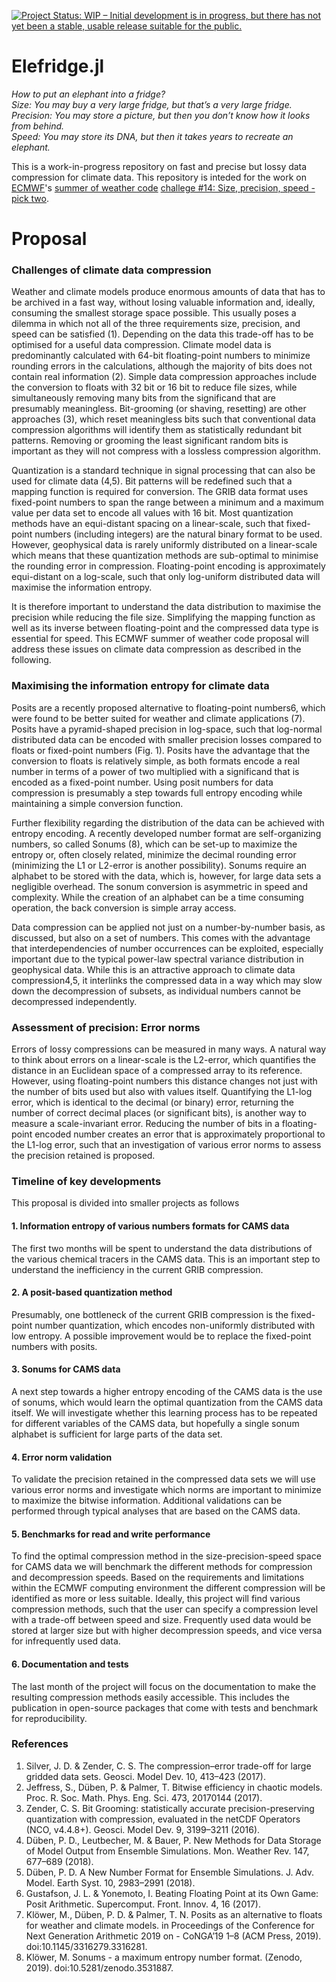 [![Project Status: WIP – Initial development is in progress, but there has not yet been a stable, usable release suitable for the public.](https://www.repostatus.org/badges/latest/wip.svg)](https://www.repostatus.org/#wip)

# Elefridge.jl
*How to put an elephant into a fridge?*  
*Size: You may buy a very large fridge, but that’s a very large fridge.*  
*Precision: You may store a picture, but then you don’t know how it looks from behind.*  
*Speed: You may store its DNA, but then it takes years to recreate an elephant.*  

This is a work-in-progress repository on fast and precise but lossy data compression for climate data. 
This repository is inteded for the work on [ECMWF](https://www.ecmwf.int)'s [summer of weather code](https://esowc.ecmwf.int) [challege #14: Size, precision, speed - pick two](https://github.com/esowc/challenges_2020/issues/4).

# Proposal

### Challenges of climate data compression

Weather and climate models produce enormous amounts of data that has to be archived in a fast way, without losing valuable information and, ideally, consuming the smallest storage space possible. This usually poses a dilemma in which not all of the three requirements size, precision, and speed can be satisfied (1). Depending on the data this trade-off has to be optimised for a useful data compression. Climate model data is predominantly calculated with 64-bit floating-point numbers to minimize rounding errors in the calculations, although the majority of bits does not contain real information (2). Simple data compression approaches include the conversion to floats with 32 bit or 16 bit to reduce file sizes, while simultaneously removing many bits from the significand that are presumably meaningless. Bit-grooming (or shaving, resetting) are other approaches (3), which reset meaningless bits such that conventional data compression algorithms will identify them as statistically redundant bit patterns. Removing or grooming the least significant random bits is important as they will not compress with a lossless compression algorithm.

Quantization is a standard technique in signal processing that can also be used for climate data (4,5). Bit patterns will be redefined such that a mapping function is required for conversion. The GRIB data format uses fixed-point numbers to span the range between a minimum and a maximum value per data set to encode all values with 16 bit. Most quantization methods have an equi-distant spacing on a linear-scale, such that fixed-point numbers (including integers) are the natural binary format to be used. However, geophysical data is rarely uniformly distributed on a linear-scale which means that these quantization methods are sub-optimal to minimise the rounding error in compression. Floating-point encoding is approximately equi-distant on a log-scale, such that only log-uniform distributed data will maximise the information entropy.

It is therefore important to understand the data distribution to maximise the precision while reducing the file size. Simplifying the mapping function as well as its inverse between floating-point and the compressed data type is essential for speed. This ECMWF summer of weather code proposal will address these issues on climate data compression as described in the following.

### Maximising the information entropy for climate data

Posits are a recently proposed alternative to floating-point numbers6, which were found to be better suited for weather and climate applications (7). Posits have a pyramid-shaped precision in log-space, such that log-normal distributed data can be encoded with smaller precision losses compared to floats or fixed-point numbers (Fig. 1). Posits have the advantage that the conversion to floats is relatively simple, as both formats encode a real number in terms of a power of two multiplied with a significand that is encoded as a fixed-point number. Using posit numbers for data compression is presumably a step towards full entropy encoding while maintaining a simple conversion function.

Further flexibility regarding the distribution of the data can be achieved with entropy encoding. A recently developed number format are self-organizing numbers, so called Sonums (8), which can be set-up to maximize the entropy or, often closely related, minimize the decimal rounding error (minimizing the L1 or L2-error is another possibility). Sonums require an alphabet to be stored with the data, which is, however, for large data sets a negligible overhead. The sonum conversion is asymmetric in speed and complexity. While the creation of an alphabet can be a time consuming operation, the back conversion is simple array access.

Data compression can be applied not just on a number-by-number basis, as discussed, but also on a set of numbers. This comes with the advantage that interdependencies of number occurrences can be exploited, especially important due to the typical power-law spectral variance distribution in geophysical data. While this is an attractive approach to climate data compression4,5, it interlinks the compressed data in a way which may slow down the decompression of subsets, as individual numbers cannot be decompressed independently.

### Assessment of precision: Error norms

Errors of lossy compressions can be measured in many ways. A natural way to think about errors on a linear-scale is the L2-error, which quantifies the distance in an Euclidean space of a compressed array to its reference. However, using floating-point numbers this distance changes not just with the number of bits used but also with values itself. Quantifying the L1-log error, which is identical to the decimal (or binary) error, returning the number of correct decimal places (or significant bits), is another way to measure a scale-invariant error. Reducing the number of bits in a floating-point encoded number creates an error that is approximately proportional to the L1-log error, such that an investigation of various error norms to assess the precision retained is proposed.

### Timeline of key developments

This proposal is divided into smaller projects as follows

#### 1. Information entropy of various numbers formats for CAMS data

The first two months will be spent to understand the data distributions of the various chemical tracers in the CAMS data. This is an important step to understand the inefficiency in the current GRIB compression.

#### 2. A posit-based quantization method

Presumably, one bottleneck of the current GRIB compression is the fixed-point number quantization, which encodes non-uniformly distributed with low entropy. A possible improvement would be to replace the fixed-point numbers with posits. 

#### 3. Sonums for CAMS data

A next step towards a higher entropy encoding of the CAMS data is the use of sonums, which would learn the optimal quantization from the CAMS data itself. We will investigate whether this learning process has to be repeated for different variables of the CAMS data, but hopefully a single sonum alphabet is sufficient for large parts of the data set.

#### 4. Error norm validation

To validate the precision retained in the compressed data sets we will use various error norms and investigate which norms are important to minimize to maximize the bitwise information. Additional validations can be performed through typical analyses that are based on the CAMS data.

#### 5. Benchmarks for read and write performance

To find the optimal compression method in the size-precision-speed space for CAMS data we will benchmark the different methods for compression and decompression speeds. Based on the requirements and limitations within the ECMWF computing environment the different compression will be identified as more or less suitable. Ideally, this project will find various compression methods, such that the user can specify a compression level with a trade-off between speed and size. Frequently used data would be stored at larger size but with higher decompression speeds, and vice versa for infrequently used data.

#### 6. Documentation and tests

The last month of the project will focus on the documentation to make the resulting compression methods easily accessible. This includes the publication in open-source packages that come with tests and benchmark for reproducibility. 

### References

1.    Silver, J. D. & Zender, C. S. The compression–error trade-off for large gridded data sets. Geosci. Model Dev. 10, 413–423 (2017).
2.    Jeffress, S., Düben, P. & Palmer, T. Bitwise efficiency in chaotic models. Proc. R. Soc. Math. Phys. Eng. Sci. 473, 20170144 (2017).
3.    Zender, C. S. Bit Grooming: statistically accurate precision-preserving quantization with compression, evaluated in the netCDF Operators (NCO, v4.4.8+). Geosci. Model Dev. 9, 3199–3211 (2016).
4.    Düben, P. D., Leutbecher, M. & Bauer, P. New Methods for Data Storage of Model Output from Ensemble Simulations. Mon. Weather Rev. 147, 677–689 (2018).
5.    Düben, P. D. A New Number Format for Ensemble Simulations. J. Adv. Model. Earth Syst. 10, 2983–2991 (2018).
6.    Gustafson, J. L. & Yonemoto, I. Beating Floating Point at its Own Game: Posit Arithmetic. Supercomput. Front. Innov. 4, 16 (2017).
7.    Klöwer, M., Düben, P. D. & Palmer, T. N. Posits as an alternative to floats for weather and climate models. in Proceedings of the Conference for Next Generation Arithmetic 2019 on   - CoNGA’19 1–8 (ACM Press, 2019). doi:10.1145/3316279.3316281.
8.    Klöwer, M. Sonums - a maximum entropy number format. (Zenodo, 2019). doi:10.5281/zenodo.3531887.

